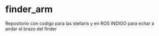 # finder_arm
Repositorio con codigo para las stellaris y en ROS INDIGO para echar a andar el brazo del finder
